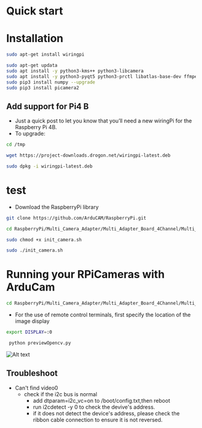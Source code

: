 # Quick start

# Installation
```Bash
sudo apt-get install wiringpi
```
```Bash
sudo apt-get updata
sudo apt install -y python3-kms++ python3-libcamera
sudo apt install -y python3-pyqt5 python3-prctl libatlas-base-dev ffmpeg
sudo pip3 install numpy --upgrade
sudo pip3 install picamera2
```
## Add support for Pi4 B
- Just a quick post to let you know that you’ll need a new wiringPi for the Raspberry Pi 4B.
- To upgrade:
```bash
cd /tmp
```
```bash
wget https://project-downloads.drogon.net/wiringpi-latest.deb
```
```bash
sudo dpkg -i wiringpi-latest.deb
```
# test

- Download the RaspberryPi library 

```Bash
git clone https://github.com/ArduCAM/RaspberryPi.git
```
```Bash
cd RaspberryPi/Multi_Camera_Adapter/Multi_Adapter_Board_4Channel/Multi_Camera_Adapter_V2.2_python/ 
```
```Bash
sudo chmod +x init_camera.sh
```
```Bash
sudo ./init_camera.sh
```

# Running your RPiCameras with ArduCam
```Bash
cd RaspberryPi/Multi_Camera_Adapter/Multi_Adapter_Board_4Channel/Multi_Camera_Adapter_V2.2_python/ 
```
* For the use of remote control terminals, first specify the location of the image display
```Bash
export DISPLAY=:0
```
```Bash
 python previewOpencv.py
```
![Alt text](https://github.com/ArduCAM/RaspberryPi/blob/master/data/Multi_Camera_Adapter_Board_openCV3.0.png)


## Troubleshoot
- Can't find video0 
	- check if the i2c bus is normal
		- add dtparam=i2c_vc=on to /boot/config.txt,then reboot 
		- run i2cdetect -y 0 to check the devive's address.
		- if it does not detect the device's address, please check the ribbon cable connection to ensure it is not reversed.
		
